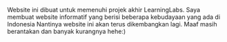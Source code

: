 Website ini dibuat untuk memenuhi projek akhir LearningLabs. Saya membuat website informatif yang berisi beberapa kebudayaan yang ada di Indonesia
Nantinya website ini akan terus dikembangkan lagi.
Maaf masih berantakan dan banyak kurangnya hehe:)
